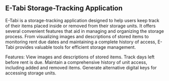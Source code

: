 ##  E-Tabi Storage-Tracking Application ##

E-Tabi is a storage-tracking application designed to help users keep track of their items placed inside or removed from their storage units. It offers several convenient features that aid in managing and organizing the storage process. From visualizing images and descriptions of stored items to monitoring rent due dates and maintaining a complete history of access, E-Tabi provides valuable tools for efficient storage management.

Features:
View images and descriptions of stored items.
Track days left before rent is due.
Maintain a comprehensive history of unit access, including added and removed items.
Generate alternative digital keys for accessing storage units.
